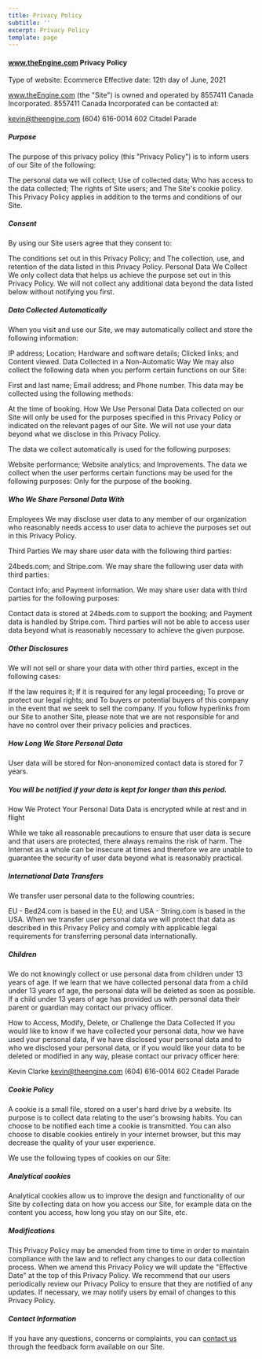 ```yaml
---
title: Privacy Policy 
subtitle: ''
excerpt: Privacy Policy
template: page
---
```


#### www.theEngine.com Privacy Policy

Type of website: Ecommerce
Effective date: 12th day of June, 2021

www.theEngine.com (the "Site") is owned and operated by 8557411 Canada Incorporated. 8557411 Canada Incorporated can be contacted at: 

kevin@theengine.com
(604) 616-0014
602 Citadel Parade

##### Purpose
The purpose of this privacy policy (this "Privacy Policy") is to inform users of our Site of the following:

The personal data we will collect;
Use of collected data;
Who has access to the data collected;
The rights of Site users; and
The Site's cookie policy.
This Privacy Policy applies in addition to the terms and conditions of our Site.

##### Consent
By using our Site users agree that they consent to:

The conditions set out in this Privacy Policy; and
The collection, use, and retention of the data listed in this Privacy Policy.
Personal Data We Collect
We only collect data that helps us achieve the purpose set out in this Privacy Policy. We will not collect any additional data beyond the data listed below without notifying you first.


##### Data Collected Automatically
When you visit and use our Site, we may automatically collect and store the following information:

IP address;
Location;
Hardware and software details;
Clicked links; and
Content viewed.
Data Collected in a Non-Automatic Way
We may also collect the following data when you perform certain functions on our Site:

First and last name;
Email address; and
Phone number.
This data may be collected using the following methods:

At the time of booking.
How We Use Personal Data
Data collected on our Site will only be used for the purposes specified in this Privacy Policy or indicated on the relevant pages of our Site. We will not use your data beyond what we disclose in this Privacy Policy.

The data we collect automatically is used for the following purposes:

Website performance;
Website analytics; and
Improvements.
The data we collect when the user performs certain functions may be used for the following purposes:
Only for the purpose of the booking.

##### Who We Share Personal Data With
Employees
We may disclose user data to any member of our organization who reasonably needs access to user data to achieve the purposes set out in this Privacy Policy.

Third Parties
We may share user data with the following third parties:

24beds.com; and Stripe.com.
We may share the following user data with third parties:

Contact info; and Payment information.
We may share user data with third parties for the following purposes:

Contact data is stored at 24beds.com to support the booking; and
Payment data is handled by Stripe.com.
Third parties will not be able to access user data beyond what is reasonably necessary to achieve the given purpose.

##### Other Disclosures
We will not sell or share your data with other third parties, except in the following cases:

If the law requires it;
If it is required for any legal proceeding;
To prove or protect our legal rights; and
To buyers or potential buyers of this company in the event that we seek to sell the company.
If you follow hyperlinks from our Site to another Site, please note that we are not responsible for and have no control over their privacy policies and practices.

##### How Long We Store Personal Data
User data will be stored for Non-anonomized contact data is stored for 7 years.

##### You will be notified if your data is kept for longer than this period.

How We Protect Your Personal Data
Data is encrypted while at rest and in flight

While we take all reasonable precautions to ensure that user data is secure and that users are protected, there always remains the risk of harm. The Internet as a whole can be insecure at times and therefore we are unable to guarantee the security of user data beyond what is reasonably practical.

##### International Data Transfers
We transfer user personal data to the following countries:

EU - Bed24.com is based in the EU; and
USA - String.com is based in the USA.
When we transfer user personal data we will protect that data as described in this Privacy Policy and comply with applicable legal requirements for transferring personal data internationally.

##### Children
We do not knowingly collect or use personal data from children under 13 years of age. If we learn that we have collected personal data from a child under 13 years of age, the personal data will be deleted as soon as possible. If a child under 13 years of age has provided us with personal data their parent or guardian may contact our privacy officer.

How to Access, Modify, Delete, or Challenge the Data Collected
If you would like to know if we have collected your personal data, how we have used your personal data, if we have disclosed your personal data and to who we disclosed your personal data, or if you would like your data to be deleted or modified in any way, please contact our privacy officer here:

Kevin Clarke
kevin@theengine.com
(604) 616-0014
602 Citadel Parade

##### Cookie Policy
A cookie is a small file, stored on a user's hard drive by a website. Its purpose is to collect data relating to the user's browsing habits. You can choose to be notified each time a cookie is transmitted. You can also choose to disable cookies entirely in your internet browser, but this may decrease the quality of your user experience.

We use the following types of cookies on our Site:

##### Analytical cookies
Analytical cookies allow us to improve the design and functionality of our Site by collecting data on how you access our Site, for example data on the content you access, how long you stay on our Site, etc.

##### Modifications
This Privacy Policy may be amended from time to time in order to maintain compliance with the law and to reflect any changes to our data collection process. When we amend this Privacy Policy we will update the "Effective Date" at the top of this Privacy Policy. We recommend that our users periodically review our Privacy Policy to ensure that they are notified of any updates. If necessary, we may notify users by email of changes to this Privacy Policy.

##### Contact Information
If you have any questions, concerns or complaints, you can [contact us](https://www.theengine.com/contact/) through the feedback form available on our Site.
